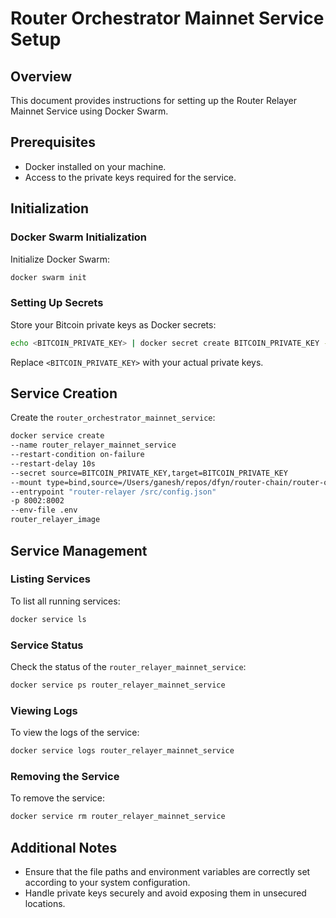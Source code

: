 # Router Orchestrator Mainnet Service Setup

## Overview

This document provides instructions for setting up the Router Relayer Mainnet Service using Docker Swarm.

## Prerequisites

- Docker installed on your machine.
- Access to the private keys required for the service.

## Initialization

### Docker Swarm Initialization

Initialize Docker Swarm:

```bash
docker swarm init
```

### Setting Up Secrets

Store your Bitcoin private keys as Docker secrets:

```bash
echo <BITCOIN_PRIVATE_KEY> | docker secret create BITCOIN_PRIVATE_KEY -
```

Replace `<BITCOIN_PRIVATE_KEY>` with your actual private keys.

## Service Creation

Create the `router_orchestrator_mainnet_service`:

```bash
docker service create
--name router_relayer_mainnet_service
--restart-condition on-failure
--restart-delay 10s
--secret source=BITCOIN_PRIVATE_KEY,target=BITCOIN_PRIVATE_KEY
--mount type=bind,source=/Users/ganesh/repos/dfyn/router-chain/router-orchestrator/config.json,target=/router/config.json,readonly
--entrypoint "router-relayer /src/config.json"
-p 8002:8002
--env-file .env
router_relayer_image
```

## Service Management

### Listing Services

To list all running services:

```bash
docker service ls
```

### Service Status

Check the status of the `router_relayer_mainnet_service`:

```bash
docker service ps router_relayer_mainnet_service
```

### Viewing Logs

To view the logs of the service:

```bash
docker service logs router_relayer_mainnet_service
```

### Removing the Service

To remove the service:

```bash
docker service rm router_relayer_mainnet_service
```

## Additional Notes

- Ensure that the file paths and environment variables are correctly set according to your system configuration.
- Handle private keys securely and avoid exposing them in unsecured locations.
